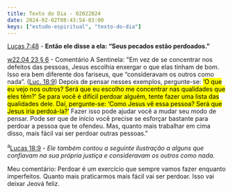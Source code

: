 ```yaml
---
title: Texto do Dia - 02022024
date: 2024-02-02T08:43:54-03:00
keys: ["estudo-espiritual", "texto-do-dia"]
---
```


[Lucas 7:48](https://www.jw.org/finder?wtlocale=T&pub=nwtsty&srctype=wol&bible=42007048&srcid=share) - **Então ele disse a ela: “Seus pecados estão perdoados.”**

[w22.04 23 § 6](https://wol.jw.org/pt/wol/d/r5/lp-t/2022362#h=12:0-13:0) - Comentário A Sentinela: "Em vez de se concentrar nos defeitos das pessoas, Jesus escolhia enxergar o que elas tinham de bom. Isso era bem diferente dos fariseus, que “consideravam os outros como nada”. ([Luc. 18:9](#a)) Depois de pensar nesses exemplos, pergunte-se: <mark> ‘O que eu vejo nos outros? Será que eu escolho me concentrar nas qualidades que eles têm?’ Se para você é difícil perdoar alguém, tente fazer uma lista das qualidades dele. Daí, pergunte-se: ‘Como Jesus vê essa pessoa? Será que Jesus iria perdoá-la?’</mark> Fazer isso pode ajudar você a mudar seu modo de pensar. Pode ser que de início você precise se esforçar bastante para perdoar a pessoa que te ofendeu. Mas, quanto mais trabalhar em cima disso, mais fácil vai ser perdoar outras pessoas."

<sup id='a'>a</sup>[Lucas 18:9](https://www.jw.org/finder?wtlocale=T&pub=nwtsty&srctype=wol&bible=42018009&srcid=share) - _Ele também contou a seguinte ilustração a alguns que confiavam na sua própria justiça e consideravam os outros como nada._

Meu comentário: Perdoar é um exercício que sempre vamos fazer enquanto imperfeitos. Quanto mais praticarmos mais fácil vai ser perdoar. Isso vai deixar Jeová feliz.
